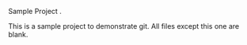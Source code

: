 Sample Project
.

This is a sample project to demonstrate git.  All files except this one are blank.
